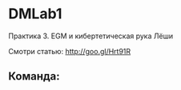 DMLab1
======

Практика 3.
EGM и кибертетическая рука Лёши

Смотри статью:
http://goo.gl/Hrt91R

Команда:
-------
